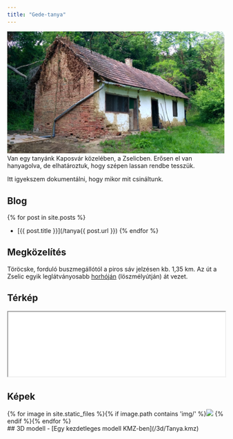 ```yaml
---
title: "Gede-tanya"
---
```

![A tanyaház képe](/img/tanya.jpg)
Van egy tanyánk Kaposvár közelében, a Zselicben. 
Erősen el van hanyagolva, de elhatároztuk, hogy szépen lassan rendbe tesszük.

Itt igyekszem dokumentálni, hogy mikor mit csináltunk.

## Blog
{% for post in site.posts %}
 - [{{ post.title }}](/tanya{{ post.url }})
{% endfor %}

## Megközelítés
Töröcske, forduló buszmegállótól a piros sáv jelzésen kb. 1,35 km. Az út a Zselic egyik leglátványosabb [horhóján](/img/horho.jpg) (löszmélyútján) át vezet.

## Térkép
<iframe src="map" style="width: 100%"></iframe>

## Képek
<style> 
img.tanyathumb { width: 19%; cursor: pointer; }
.imdisplay { top:0; bottom:0; left:0; right:0; outline: none; position: fixed; background-color: rgba(0,0,0,0.6); background-size: contain; background-repeat: no-repeat; background-position: center; display: none; }
.imdisplay span { position: absolute; top: 50%; transform: translate(0,-50%); font-size: 20mm; font-family: sans; color: white; cursor:pointer; }
.imdisplay span:hover { color: red; }
.prevbutton { left: 10%; } .nextbutton { right: 10%; }
</style>
<div class="imdisplay" tabindex="0" onclick="this.style.display=''"><span class="prevbutton" onclick="showprev()">◄</span><span class="nextbutton" onclick="shownext()">►</span></div>
<script>
function showimg(url) {
    var fader=document.querySelector('.imdisplay');
    fader.current=event.target;
    fader.style.backgroundImage='url('+url+')';
    fader.onkeydown=function(e) {
        console.log(e.keyCode)
        switch (e.keyCode) {
            case 27: fader.style.display=''; break;
            case 37: showprev(); break;
            case 39: shownext(); break;
        }
    }
    fader.style.display='block';
    fader.focus();
}
function shownext() {
    var fader=document.querySelector('.imdisplay');
    if (fader.current.nextElementSibling) {
        fader.current.nextElementSibling.click();
        event.stopPropagation();
    }
}
function showprev() {
    var fader=document.querySelector('.imdisplay');
    if (fader.current.previousElementSibling) {
        fader.current.previousElementSibling.click();
        event.stopPropagation();
    }
}
</script>
<div>{% for image in site.static_files %}{% if image.path contains 'img/' %}<img class="tanyathumb" src="https://images.weserv.nl/?url={{ site.url }}{{ site.baseurl }}{{ image.path }}&w=256&h=256&output=jpg&q=50" onclick="showimg('{{ site.baseurl }}{{ image.path }}')" /> {% endif %}{% endfor %}</div>
## 3D modell
- [Egy kezdetleges modell KMZ-ben](/3d/Tanya.kmz)


